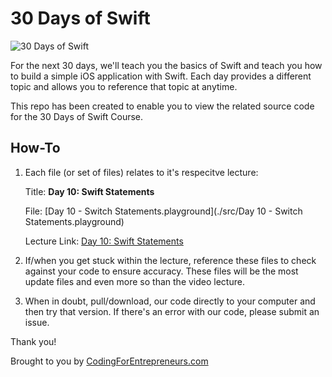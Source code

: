 30 Days of Swift
=========

![30 Days of Swift](https://cfe-static.s3.amazonaws.com/media/30-days-swift/images/30DaysOfSwift.png)

For the next 30 days, we'll teach you the basics of Swift and teach you how to build a simple iOS application with Swift. Each day provides a different topic and allows you to reference that topic at anytime. 

This repo has been created to enable you to view the related source code for the 30 Days of Swift Course. 

## How-To
1. Each file (or set of files) relates to it's respecitve lecture:

	Title: **Day 10: Swift Statements**

	File: [Day 10 - Switch Statements.playground](./src/Day 10 - Switch Statements.playground)

	Lecture Link: [Day 10: Swift Statements](https://codingforentrepreneurs.com/projects/30-days-swift/day-10-switch-statements/)

2. If/when you get stuck within the lecture, reference these files to check against your code to ensure accuracy. These files will be the most update files and even more so than the video lecture.

3. When in doubt, pull/download, our code directly to your computer and then try that version. If there's an error with our code, please submit an issue.

Thank you!

Brought to you by [CodingForEntrepreneurs.com](http://codingforentrepreneurs.com)

